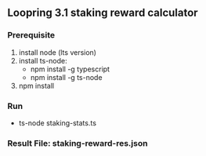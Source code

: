 ## Loopring 3.1 staking reward calculator

### Prerequisite
1. install node (lts version)
2. install ts-node:
    - npm install -g typescript
    - npm install -g ts-node
3. npm install

### Run
- ts-node staking-stats.ts

### Result File: staking-reward-res.json

